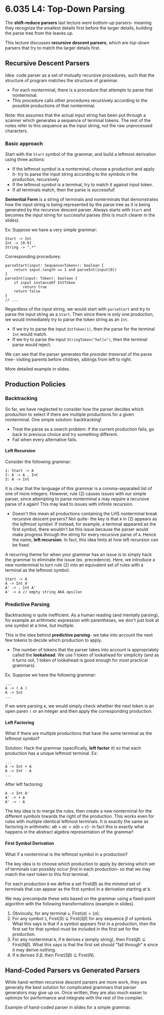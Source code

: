 # 6.035 L4: Top-Down Parsing

The **shift-reduce parsers** last lecture were *bottom-up* parsers- meaning they recognize the smallest details first before the larger details, building the parse tree from the leaves up. 

This lecture discusses **recursive descent parsers**, which are *top-down* parsers that try to match the larger details first. 

## Recursive Descent Parsers
Idea: code parser as a set of mutually recursive procedures, such that the structure of program matches the structure of grammar.
* For each nonterminal, there is a procedure that attempts to parse that nonterminal.
* This procedure calls other procedures recursively according to the possible productions of that nonterminal. 

Note: this assumes that the actual input string has been put through a scanner which generates a sequence of terminal tokens. The rest of the notes refer to this sequence as the input string, not the raw unprocessed characters. 

### Basic approach
Start with the `Start` symbol of the grammar, and build a leftmost derivation using three actions:
* If the leftmost symbol is a nonterminal, choose a production and apply it- try to parse the input string according to the symbols in the production, recursively
* If the leftmost symbol is a terminal, try to match it against input token. 
* If all terminals match, then the parse is successful!

**Sentential Form** is a string of terminals and nonterminals that demonstrates how the input string is being represented by the parse tree as it is being generated by the recursive descent parser. Always starts with `Start` and becomes the input string for successful parses (this is much clearer in the slides). 

Ex: Suppose we have a very simple grammar: 
```
Start -> Int
Int -> [0-9]
String -> ".*"
```
Corresponding procedures:
```
parseStart(input: Sequence<Token>): boolean {
    return input.length == 1 and parseInt(input[0])
}
parseInt(input: Token): boolean {
    if input instanceOf IntToken
        return true
    return false
}
// ...
```

Regardless of the input string, we would start with `parseStart` and try to parse the input string as a `Start`. Then since there is only one production, we would immediately try to parse the token string as an `Int`.
* If we try to parse the input `IntToken(1)`, then the parse for the terminal `Int` would match.
* If we try to parse the input `StringToken("hello")`, then the terminal parse would reject.

We can see that the parser generates the *preorder traversal* of the parse tree- visiting parents before children, siblings from left to right. 

More detailed example in slides. 

## Production Policies
### Backtracking
So far, we have neglected to consider how the parser decides which production to select if there are multiple productions for a given nonterminal. One simple solution: backtracking!
* Treat the parse as a search problem: if the current production fails, go back to previous choice and try something different. 
* Fail when every alternative fails. 

#### Left Recursion
Consider the following grammar:
```
1: Start -> A
2: A -> A , Int
3: A -> Int
```
It is clear that the language of this grammar is a comma-separated list of one of more integers. However, rule (2) causes issues with our simple parser, since attempting to parse nonterminal `A` may require a recursive parse of `A` again! This may lead to issues with infinite recursion.
* Doesn't this mean all productions containing the LHS nonterminal break recursive descent parsers? Not quite- the key is that `A` in (2) appears as the *leftmost symbol*. If instead, for example, a terminal appeared as the first symbol, there wouldn't be this issue because the parser would make progress through the string for every recursive parse of `A`. Hence the name, **left recursion**. In fact, this idea hints at how left recursion can be fixed.

A recurring theme for when your grammar has an issue is to simply hack the grammar to eliminate the issue (ex. precedence). Here, we introduce a new nonterminal to turn rule (2) into an equivalent set of rules with a terminal as the leftmost symbol:
```
Start -> A
A -> Int A'
A' -> , Int A'
A' -> e // empty string AKA epsilon
``` 

### Predictive Parsing
Backtracking is quite inefficient. As a human reading (and mentally parsing), for example an arithmetic expression with parentheses, we don't just look at one symbol at a time, but multiple. 

This is the idea behind **predictive parsing**- we take into account the next few tokens to decide which production to apply. 
* The number of tokens that the parser takes into account is appropriately called the **lookahead**. We use 1 token of lookahead for simplicity (and as it turns out, 1 token of lookahead is good enough for most practical grammars). 

Ex. Suppose we have the following grammar:
```
...
A -> ( A )
A -> Int
...
```
If we were parsing `A`, we would simply check whether the next token is an open paren `(` or an integer and then apply the corresponding production.

#### Left Factoring
What if there are multiple productions that have the same terminal as the leftmost symbol?

Solution: Hack the grammar (specifically, **left factor** it) so that each production has a unique leftmost terminal. Ex:
```
...
A -> Int + A
A -> Int - A
...
```
After left factoring:
```
A -> Int A'
A' -> + A
A' -> - A
```
The key idea is to merge the rules, then create a new nonterminal for the different symbols towards the right of the production. This works even for rules with multiple identical leftmost terminals. It is exactly the same as factoring in arithmetic: $ab + ac = a(b+c)$- in fact this is exactly what happens in the abstract algebra representation of the grammar!

#### First Symbol Derivation
What if a nonterminal is the leftmost symbol in a production?

The key idea is to choose which production to apply by deriving which set of terminals can possibly occur *first* in each production- so that we may match the next token to this first terminal.

For each production `B` we define a set $\text{First}(B)$ as the *minimal* set of terminals that can appear as the first symbol in a derivation starting at `B`.

We may precompute these sets based on the grammar using a fixed-point algorithm with the following transformations (example in slides).
1. Obviously, for any terminal `a`, $\text{First}(a) = \{a\}$.
2. For any symbol `S`, $\text{First}(S) \subseteq \text{First}(S\beta)$ for any sequence $\beta$ of symbols. What this says is that if a symbol appears first in a production, then the first set for that symbol must be included in the first set for the production.
3. For any nonterminal `N`, if `N` derives $\epsilon$ (empty string), then $\text{First}(\beta) \subseteq \text{First}(N\beta)$. What this says is that the first set should "fall through" `N` since it may derive nothing.
4. If `N` derives $S\;\beta$, then $\text{First}(S \beta) \subseteq \text{First}(N)$.

## Hand-Coded Parsers vs Generated Parsers
While hand-written recursive descent parsers are more work, they are generally the best solution for complicated grammars that parser generators may give up on. Once written, they are also much easier to optimize for performance and integrate with the rest of the compiler. 

Example of hand-coded parser in slides for a simple grammar. 
